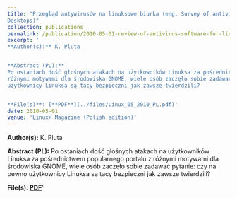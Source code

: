 ```yaml
---
title: "Przegląd antywirusów na linuksowe biurka (eng. Survey of antivirus software for Linux
Desktops)"
collection: publications
permalink: /publication/2010-05-01-review-of-antivirus-software-for-linux-desktop  
excerpt: '
**Author(s):** K. Pluta


**Abstract (PL):** 
Po ostaniach dość głośnych atakach na użytkowników Linuksa za pośrednictwem popularnego portalu z
różnymi motywami dla środowiska GNOME, wiele osób zaczęło sobie zadawać pytanie: czy na pewno
użytkownicy Linuksa są tacy bezpieczni jak zawsze twierdzili?


**File(s)**: [**PDF**](../files/Linux_05_2010_PL.pdf)' 
date: 2010-05-01
venue: 'Linux+ Magazine (Polish edition)'
---
```

**Author(s):** K. Pluta


**Abstract (PL):** 
Po ostaniach dość głośnych atakach na użytkowników Linuksa za pośrednictwem popularnego portalu z
różnymi motywami dla środowiska GNOME, wiele osób zaczęło sobie zadawać pytanie: czy na pewno
użytkownicy Linuksa są tacy bezpieczni jak zawsze twierdzili?


**File(s)**: [**PDF**](../files/Linux_05_2010_PL.pdf)' 
